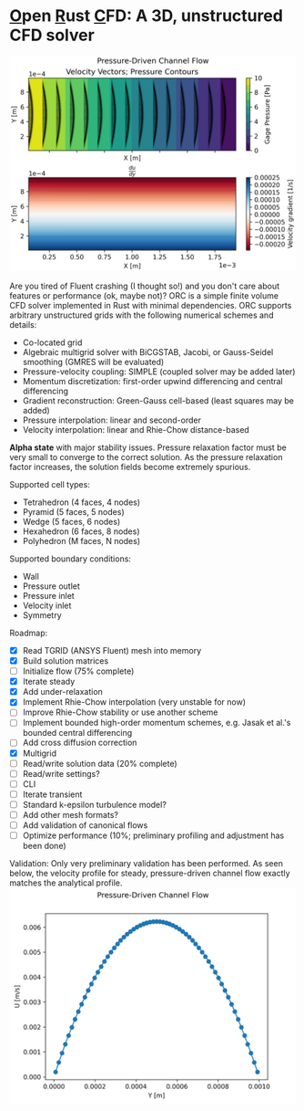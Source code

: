 # <ins>O</ins>pen <ins>R</ins>ust <ins>C</ins>FD: A 3D, unstructured CFD solver

![Channel flow contour plots](./examples/channel_flow_contour_plots.png)

Are you tired of Fluent crashing (I thought so!) and you don't care about
features or performance (ok, maybe not)? ORC is a simple finite volume CFD
solver implemented in Rust with minimal dependencies. ORC supports arbitrary
unstructured grids with the following numerical schemes and details:
- Co-located grid
- Algebraic multigrid solver with BiCGSTAB, Jacobi, or Gauss-Seidel smoothing (GMRES will be evaluated)
- Pressure-velocity coupling: SIMPLE (coupled solver may be added later)
- Momentum discretization: first-order upwind differencing and central differencing
- Gradient reconstruction: Green-Gauss cell-based (least squares may be added)
- Pressure interpolation: linear and second-order
- Velocity interpolation: linear and Rhie-Chow distance-based

**Alpha state** with major stability issues. Pressure relaxation factor must be very
small to converge to the correct solution. As the pressure relaxation factor
increases, the solution fields become extremely spurious. 

Supported cell types:
- Tetrahedron (4 faces, 4 nodes)
- Pyramid (5 faces, 5 nodes)
- Wedge (5 faces, 6 nodes)
- Hexahedron (6 faces, 8 nodes)
- Polyhedron (M faces, N nodes)

Supported boundary conditions:
- Wall
- Pressure outlet
- Pressure inlet
- Velocity inlet
- Symmetry

Roadmap:
- [X] Read TGRID (ANSYS Fluent) mesh into memory
- [X] Build solution matrices
- [ ] Initialize flow (75% complete)
- [X] Iterate steady
- [X] Add under-relaxation
- [X] Implement Rhie-Chow interpolation (very unstable for now)
- [ ] Improve Rhie-Chow stability or use another scheme
- [ ] Implement bounded high-order momentum schemes, e.g. Jasak et al.'s bounded central differencing
- [ ] Add cross diffusion correction
- [X] Multigrid
- [ ] Read/write solution data (20% complete)
- [ ] Read/write settings?
- [ ] CLI
- [ ] Iterate transient
- [ ] Standard k-epsilon turbulence model?
- [ ] Add other mesh formats?
- [ ] Add validation of canonical flows
- [ ] Optimize performance (10%; preliminary profiling and adjustment has been done)

Validation:
Only very preliminary validation has been performed. As seen below, the
velocity profile for steady, pressure-driven channel flow exactly matches the
analytical profile.
![Channel flow velocity profile](./examples/channel_flow_velocity_profile.png)
